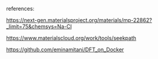 references:

https://next-gen.materialsproject.org/materials/mp-22862?_limit=75&chemsys=Na-Cl

https://www.materialscloud.org/work/tools/seekpath

https://github.com/eminamitani/DFT_on_Docker
